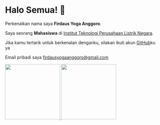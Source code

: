 # Halo Semua! 👋

Perkenalkan nama saya **Firdaus Yoga Anggoro**.

Saya seorang **Mahasiswa** di [Institut Teknologi Perusahaan Listrik Negara](https://itpln.ac.id/).

Jika kamu tertarik untuk berkenalan denganku, silakan ikuti akun [GitHub](https://github.com/yogaanggoroo)ku ya

Email pribadi saya firdausyogaanggoro@gmail.com

<p align="left">
<a href="https://github.com/gilangadhan">
  <img height="180em" src="https://github-readme-stats-eight-theta.vercel.app/api?username=gilangadhan&show_icons=true&theme=algolia&include_all_commits=true&count_private=true"/>
  <img height="180em" src="https://github-readme-stats-eight-theta.vercel.app/api/top-langs/?username=gilangadhan&layout=compact&langs_count=8&theme=algolia"/>
</a>
</p>
